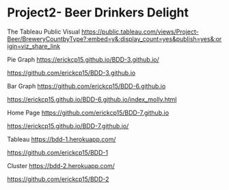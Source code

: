 # Project2- Beer Drinkers Delight
The Tableau Public Visual
https://public.tableau.com/views/Project-Beer/BreweryCountbyType?:embed=y&:display_count=yes&publish=yes&:origin=viz_share_link

Pie Graph
https://erickcp15.github.io/BDD-3.github.io/

https://github.com/erickcp15/BDD-3.github.io

Bar Graph
https://github.com/erickcp15/BDD-6.github.io

https://erickcp15.github.io/BDD-6.github.io/index_molly.html

Home Page
https://github.com/erickcp15/BDD-7.github.io

https://erickcp15.github.io/BDD-7.github.io/

Tableau
https://bdd-1.herokuapp.com/

https://github.com/erickcp15/BDD-1

Cluster
https://bdd-2.herokuapp.com/

https://github.com/erickcp15/BDD-2
